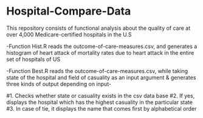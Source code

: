 # Hospital-Compare-Data
This repository consists of functional analysis about the quality of care at over 4,000 Medicare-certified hospitals in the U.S


-Function Hist.R reads the outcome-of-care-measures.csv, and generates a histogram of heart attack of mortality rates due to heart attack in the entire set of hospitals of US

-Function Best.R reads the outcome-of-care-measures.csv, while taking state of the hospital and field of casuality as an input argument & 
generates three kinds of output depending on input-
 
#1. Checks whether state or casuality exists in the csv data base
#2. If yes, displays the hospital which has the highest casuality in the particular state
#3. In case of tie, it displays the name that comes first by alphabetical order
